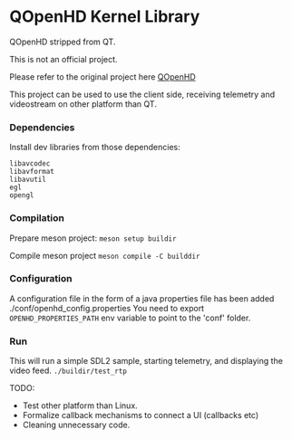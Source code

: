 # QOpenHD Kernel Library

QOpenHD stripped from QT.

This is not an official project.

Please refer to the original project here [QOpenHD](https://github.com/OpenHD/QOpenHD)

This project can be used to use the client side, receiving telemetry and videostream on other platform than QT.

### Dependencies

Install dev libraries from those dependencies:

```
libavcodec
libavformat
libavutil
egl
opengl
```

### Compilation 

Prepare meson project:
`meson setup buildir`

Compile meson project
`meson compile -C builddir`

### Configuration

A configuration file in the form of a java properties file has been added ./conf/openhd_config.properties
You need to export `OPENHD_PROPERTIES_PATH` env variable to point to the 'conf' folder.

### Run

This will run a simple SDL2 sample, starting telemetry, and displaying the video feed.
`./buildir/test_rtp`

TODO:
- Test other platform than Linux.
- Formalize callback mechanisms to connect a UI (callbacks etc)
- Cleaning unnecessary code.